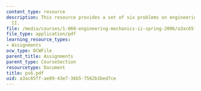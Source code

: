```yaml
---
content_type: resource
description: This resource provides a set of six problems on engineering mechanics
  II.
file: /media/courses/1-060-engineering-mechanics-ii-spring-2006/a3ac65ffae8943e736b57562b1bed7ce_ps6.pdf
file_type: application/pdf
learning_resource_types:
- Assignments
ocw_type: OCWFile
parent_title: Assignments
parent_type: CourseSection
resourcetype: Document
title: ps6.pdf
uid: a3ac65ff-ae89-43e7-36b5-7562b1bed7ce
---
```

